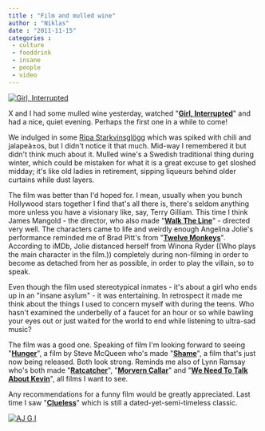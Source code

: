 ```yaml
---
title : "Film and mulled wine"
author : "Niklas"
date : "2011-11-15"
categories : 
 - culture
 - fooddrink
 - insane
 - people
 - video
---
```


[![Girl, Interrupted](https://niklasblog.com/wp-content/2011-11-15_104412.png "Girl, Interrupted by puppet")](https://niklasblog.com/?attachment_id=8815)

X and I had some mulled wine yesterday, watched "**[Girl, Interrupted](http://www.imdb.com/title/tt0172493)**" and had a nice, quiet evening. Perhaps the first one in a while to come!

We indulged in some [Ripa Starkvinsglögg](http://www.systembolaget.se/Sok-dryck/Dryck/?varuNr=96009) which was spiked with chili and jalapeà±os, but I didn't notice it that much. Mid-way I remembered it but didn't think much about it. Mulled wine's a Swedish traditional thing during winter, which could be mistaken for what it is a great excuse to get sloshed midday; it's like old ladies in retirement, sipping liqueurs behind older curtains while dust layers.

The film was better than I'd hoped for. I mean, usually when you bunch Hollywood stars together I find that's all there is, there's seldom anything more unless you have a visionary like, say, Terry Gilliam. This time I think James Mangold - the director, who also made "**[Walk The Line](http://www.imdb.com/title/tt0358273)**" - directed very well. The characters came to life and weirdly enough Angelina Jolie's performance reminded me of Brad Pitt's from "**[Twelve Monkeys](http://www.imdb.com/title/tt0114746)**". According to iMDb, Jolie distanced herself from Winona Ryder ((Who plays the main character in the film.)) completely during non-filming in order to become as detached from her as possible, in order to play the villain, so to speak.

Even though the film used stereotypical inmates - it's about a girl who ends up in an "insane asylum" - it was entertaining. In retrospect it made me think about the things I used to concern myself with during the teens. Who hasn't examined the underbelly of a faucet for an hour or so while bawling your eyes out or just waited for the world to end while listening to ultra-sad music?

The film was a good one. Speaking of film I'm looking forward to seeing "**[Hunger](http://www.imdb.com/title/tt0986233)**", a film by Steve McQueen who's made "**[Shame](http://www.imdb.com/title/tt1723811)**", a film that's just now being released. Both look strong. Reminds me also of Lynn Ramsay who's both made "**[Ratcatcher](http://www.imdb.com/title/tt0171685)**", "**[Morvern Callar](http://www.imdb.com/title/tt0300214)**" and "**[We Need To Talk About Kevin](http://www.imdb.com/title/tt1242460)**", all films I want to see.

Any recommendations for a funny film would be greatly appreciated. Last time I saw "**[Clueless](http://www.imdb.com/title/tt0112697)**" which is still a dated-yet-semi-timeless classic.

[![AJ G,I](https://niklasblog.com/wp-content/2011-11-15_123343.png "AJ G,I")](https://niklasblog.com/?attachment_id=8826)
